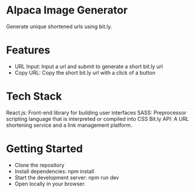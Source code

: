 # Alpaca Image Generator

Generate unique shortened urls using bit.ly.

# Features 

- URL Input: Input a url and submit to generate a short bit.ly url
- Copy URL: Copy the short bit.ly url with a click of a button

# Tech Stack

React.js: Front-end library for building user interfaces
SASS: Preprocessor scripting language that is interpreted or compiled into CSS
Bit.ly API: A URL shortening service and a link management platform.

# Getting Started

- Clone the repository
- Install dependencies: npm install
- Start the development server: npm run dev
- Open locally in your browser.
```
